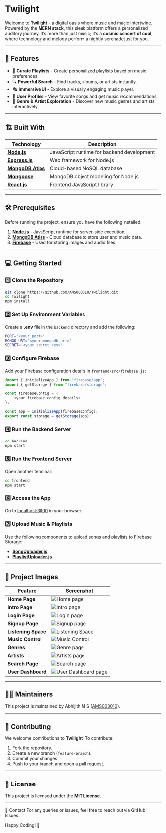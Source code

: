 # Twilight

Welcome to **Twilight** - a digital oasis where music and magic intertwine. Powered by the **MERN stack**, this sleek platform offers a personalized auditory journey. It’s more than just music; it’s a **cosmic concert of cool**, where technology and melody perform a nightly serenade just for you.

---

## 🚀 Features

- 🎵 **Curate Playlists** - Create personalized playlists based on music preferences.
- 🔍 **Powerful Search** - Find tracks, albums, or artists instantly.
- 🎭 **Immersive UI** - Explore a visually engaging music player.
- 📌 **User Profiles** - View favorite songs and get music recommendations.
- 🎨 **Genre & Artist Exploration** - Discover new music genres and artists interactively.

---

## 🏗️ Built With

| Technology | Description |
|------------|-------------|
| **[Node.js](https://nodejs.org/)** | JavaScript runtime for backend development |
| **[Express.js](https://expressjs.com/)** | Web framework for Node.js |
| **[MongoDB Atlas](https://www.mongodb.com/atlas/database)** | Cloud-based NoSQL database |
| **[Mongoose](https://mongoosejs.com/)** | MongoDB object modeling for Node.js |
| **[React.js](https://react.dev/)** | Frontend JavaScript library |

---

## 🛠️ Prerequisites

Before running the project, ensure you have the following installed:

1. **[Node.js](https://nodejs.org/en)** - JavaScript runtime for server-side execution.
2. **[MongoDB Atlas](https://www.mongodb.com/atlas/database)** - Cloud database to store user and music data.
3. **[Firebase](https://firebase.google.com/)** - Used for storing images and audio files.

---

## 💻 Getting Started

### 1️⃣ Clone the Repository
```sh
git clone https://github.com/AMS003010/Twilight.git
cd Twilight
npm install
```

### 2️⃣ Set Up Environment Variables
Create a **.env** file in the `backend` directory and add the following:
```sh
PORT='<your_port>'
MONGO_URI='<your_mongodb_uri>'
SECRET='<your_secret_key>'
```

### 3️⃣ Configure Firebase
Add your Firebase configuration details in `frontend/src/firebase.js`:
```js
import { initializeApp } from "firebase/app";
import { getStorage } from "firebase/storage";

const firebaseConfig = {
    <your_firebase_config_details>
};

const app = initializeApp(firebaseConfig);
export const storage = getStorage(app);
```

### 4️⃣ Run the Backend Server
```sh
cd backend
npm start
```

### 5️⃣ Run the Frontend Server
Open another terminal:
```sh
cd frontend
npm start
```

### 6️⃣ Access the App
Go to [localhost:3000](http://localhost:3000/) in your browser.

### 7️⃣ Upload Music & Playlists
Use the following components to upload songs and playlists to Firebase Storage:
- **[SongUploader.js](https://github.com/AMS003010/Twilight/blob/main/frontend/src/components/SongUploader.js)**
- **[PlaylistUploader.js](https://github.com/AMS003010/Twilight/blob/main/frontend/src/components/PlaylistUploader.js)**

---

## 📸 Project Images

| Feature | Screenshot |
|---------|-----------|
| **Home Page** | ![Home page](https://github.com/AMS003010/Twilight/blob/main/Project%20images/home.png) |
| **Intro Page** | ![Intro page](https://github.com/AMS003010/Twilight/blob/main/Project%20images/intro.png) |
| **Login Page** | ![Login page](https://github.com/AMS003010/Twilight/blob/main/Project%20images/login.png) |
| **Signup Page** | ![Signup page](https://github.com/AMS003010/Twilight/blob/main/Project%20images/signup.png) |
| **Listening Space** | ![Listening Space](https://github.com/AMS003010/Twilight/blob/main/Project%20images/listening_space.png) |
| **Music Control** | ![Music Control](https://github.com/AMS003010/Twilight/blob/main/Project%20images/music_control.png) |
| **Genres** | ![Genre page](https://github.com/AMS003010/Twilight/blob/main/Project%20images/genre.png) |
| **Artists** | ![Artists page](https://github.com/AMS003010/Twilight/blob/main/Project%20images/artists.png) |
| **Search Page** | ![Search page](https://github.com/AMS003010/Twilight/blob/main/Project%20images/search.png) |
| **User Dashboard** | ![User Dashboard page](https://github.com/AMS003010/Twilight/blob/main/Project%20images/user_profile.png) |

---

## 👨‍💻 Maintainers
This project is maintained by Abhijith M S ([AMS003010](https://github.com/ams003010/)).

---

## 🤝 Contributing
We welcome contributions to **Twilight**! To contribute:
1. Fork the repository.
2. Create a new branch (`feature-branch`).
3. Commit your changes.
4. Push to your branch and open a pull request.

---

## 📝 License
This project is licensed under the **MIT License**.

---

📩 Contact
For any queries or issues, feel free to reach out via GitHub Issues.

Happy Coding! 🚀

